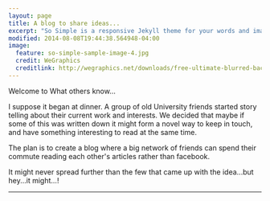 ```yaml
---
layout: page
title: A blog to share ideas...
excerpt: "So Simple is a responsive Jekyll theme for your words and images."
modified: 2014-08-08T19:44:38.564948-04:00
image:
  feature: so-simple-sample-image-4.jpg
  credit: WeGraphics
  creditlink: http://wegraphics.net/downloads/free-ultimate-blurred-background-pack/
---
```


Welcome to What others know...

I suppose it began at dinner. A group of old University friends started story telling about their current work and interests. We decided that maybe if some of this was written down it might form a novel way to keep in touch, and have something interesting to read at the same time.

The plan is to create a blog where a big network of friends can spend their commute reading each other's articles rather than facebook.

It might never spread further than the few that came up with the idea...but hey...it might...!

---
